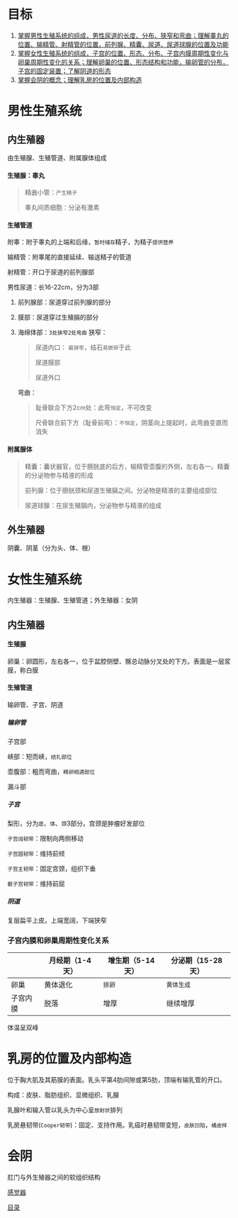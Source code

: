 # 目标

1. [掌握男性生殖系统的组成，男性尿道的长度、分布、狭窄和弯曲；理解睾丸的位置、输精管、射精管的位置，前列腺、精囊、尿道、尿道球腺的位置及功能](#男性生殖系统)
2. [掌握女性生殖系统的组成，子宫的位置、形态、分布、子宫内膜周期性变化与卵巢周期性变化的关系；理解卵巢的位置、形态结构和功能，输卵管的分布，子宫的固定装置；了解阴道的形态](#女性生殖系统)
3. [掌握会阴的概念；理解乳房的位置及内部构造](#会阴)



# 男性生殖系统

## 内生殖器

由生殖腺、生殖管道、附属腺体组成

#### 生殖腺：睾丸

> 精曲小管：`产生精子`
>
> 睾丸间质细胞：分泌有激素

#### 生殖管道

附睾：附于睾丸的上端和后缘，`暂时储存`精子，为精子`提供营养`

输精管：附睾尾的直接延续、输送精子的管道

射精管：开口于尿道的前列腺部

男性尿道：长16-22cm，分为3部

1. 前列腺部：尿道穿过前列腺的部分

2. 膜部：尿道穿过生殖膈的部分

3. 海绵体部：`3处狭窄2处弯曲`
   狭窄：

   > 尿道内口： `最狭窄`，结石`易嵌顿`于此
   >
   > 尿道膜部
   >
   > 尿道外口

   弯曲：

   > 耻骨联合下方2cm处：此弯`恒定`，不可改变
   >
   > 尺骨联合前下方（耻骨前弯）：`不恒定`，阴茎向上提起时，此弯曲变直而消失

#### 附属腺体

> 精囊：囊状器官，位于膀胱底的后方，输精管壶腹的外侧，左右各一。精囊的分泌物参与精液的形成
>
> 前列腺：位于膀胱颈和尿道生殖膈之间。分泌物是精液的主要组成部位
>
> 尿道球腺：在尿生殖膈内，分泌物参与精液的组成

## 外生殖器

阴囊、阴茎（分为头、体、根）

# 女性生殖系统

内生殖器：生殖腺、生殖管道；外生殖器：女阴

## 内生殖器

#### 生殖腺

卵巢：卵圆形，左右各一，位于盆腔侧壁、髂总动脉分叉处的下方。表面是一层浆膜，称白膜

#### 生殖管道

输卵管、子宫、阴道

##### 输卵管

子宫部

峡部：短而峡，`结扎部位`

壶腹部：粗而弯曲，`精卵相遇部位`

漏斗部

##### 子宫

梨形，分为`底`、`体`、`颈`3部分。宫颈是肿瘤好发部位

`子宫阔韧带`：限制向两侧移动

`子宫圆韧带`：维持前倾

`子宫主韧带`：固定宫颈，组织下垂

`骶子宫韧带`：维持前屈

##### 阴道

复层扁平上皮。上端宽阔，下端狭窄

### 子宫内膜和卵巢周期性变化关系

|          | 月经期（1-4天） | 增生期（5-14天） | 分泌期（15-28天） |
| -------- | --------------- | ---------------- | ----------------- |
| 卵巢     | 黄体退化        | `排卵`           | `黄体生成`        |
| 子宫内膜 | 脱落            | 增厚             | 继续增厚          |

体温呈双峰

# 乳房的位置及内部构造

位于胸大肌及其筋膜的表面。乳头平第4肋间隙或第5肋，顶端有输乳管的开口。

构成：皮肤、脂肪组织、显微组织、乳腺

乳腺叶和输入管以乳头为中心呈`放射状`排列

乳房悬韧带(`Cooper韧带`)：固定、支持作用。乳癌时悬韧带变短，`皮肤凹陷`，`橘皮样`

# 会阴

肛门与外生殖器之间的软组织结构

[感觉器](./感觉器.md)

[目录](./../README.md)